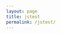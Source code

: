 ```yaml
---
layout: page
title: jstest
permalink: /jstest/
---
```


  <html>
    <head>
      <style>
    body
    {
        width:80%;
        margin-left:auto;
        margin-right:auto;
    }     
      </style>
      <script src="https://cdn.jsdelivr.net/npm/p5@1.4.1/lib/p5.js"></script>
      <script src="{{ site.baseurl }}/assets/sketch.js"></script>
    </head>
    <body>
      <main>
      </main>
    </body>
  </html>
